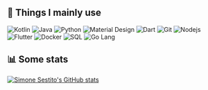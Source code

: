 ## 🔧 Things I mainly use
<p>
  <img alt="Kotlin" src="https://img.shields.io/badge/-Kotlin-7F52FF?logo=kotlin&logoColor=white" />
  <img alt="Java" src="https://img.shields.io/badge/-Java-B05050?logo=gradle&logoColor=white" />
  <img alt="Python" src="https://img.shields.io/badge/-Python-C79F0E?logo=python&logoColor=white" />
  <img alt="Material Design" src="https://img.shields.io/badge/-Material Design-0081CB?logo=google&logoColor=white" />
  <img alt="Dart" src="https://img.shields.io/badge/-Dart-663399?logo=dart&logoColor=white" />
  <img alt="Git" src="https://img.shields.io/badge/-Git-F05032?logo=git&logoColor=white" />
  <img alt="Nodejs" src="https://img.shields.io/badge/-Nodejs-43853d?logo=Node.js&logoColor=white" />
  <img alt="Flutter" src="https://img.shields.io/badge/-Flutter-43853d?logo=flutter&logoColor=white" />
  <img alt="Docker" src="https://img.shields.io/badge/Docker-2496ED?logo=docker&logoColor=white" />
  <img alt="SQL" src="https://img.shields.io/badge/SQL-4479A1?logo=mysql&logoColor=white" />
  <img alt="Go Lang" src="https://img.shields.io/badge/Go-00ADD8?logo=go&logoColor=white" />
</p>

## 📊 Some stats
[![Simone Sestito's GitHub stats](https://github-readme-stats.vercel.app/api?username=simonesestito)](https://github.com/anuraghazra/github-readme-stats)
